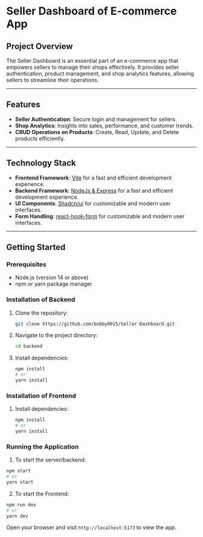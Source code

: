 # Seller Dashboard of E-commerce App

## Project Overview
The Seller Dashboard is an essential part of an e-commerce app that empowers sellers to manage their shops effectively. It provides seller authentication, product management, and shop analytics features, allowing sellers to streamline their operations.

---

## Features
- **Seller Authentication**: Secure login and management for sellers.
- **Shop Analytics**: Insights into sales, performance, and customer trends.
- **CRUD Operations on Products**: Create, Read, Update, and Delete products efficiently.

---

## Technology Stack
- **Frontend Framework**: [Vite](https://vitejs.dev/) for a fast and efficient development experience.
- **Backend Framework**: [NodeJs & Express](https://nodejs.org/docs/latest/api/) for a fast and efficient development experience.
- **UI Components**: [Shadcn/ui](https://shadcn.dev/) for customizable and modern user interfaces.
- **Form Handling**: [react-hook-form](https://react-hook-form.com/get-started) for customizable and modern user interfaces.

---

## Getting Started

### Prerequisites
- Node.js (version 14 or above)
- npm or yarn package manager

### Installation of Backend
1. Clone the repository:
   ```bash
   git clone https://github.com/bobby0015/Seller-Dashboard.git
   ```
2. Navigate to the project directory:
   ```bash
   cd backend
   ```
3. Install dependencies:
   ```bash
   npm install
   # or
   yarn install
   ```

### Installation of Frontend

1. Install dependencies:
   ```bash
   npm install
   # or
   yarn install
   ```

### Running the Application
1.   To start the server/backend:
   ```bash
   npm start
   # or
   yarn start
   ```
2.   To start the Frontend:
   ```bash
   npm run dev
   # or
   yarn dev
   ```
Open your browser and visit `http://localhost:5173` to view the app.
